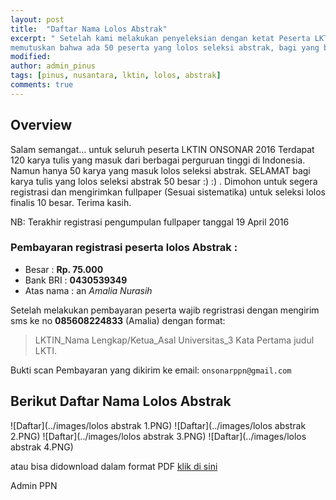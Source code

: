 ```yaml
---
layout: post
title:  "Daftar Nama Lolos Abstrak"
excerpt: " Setelah kami melakukan penyeleksian dengan ketat Peserta LKTIN ONSONAR 2016, sekitar ratusan abstrak yang masuk. Kami 
memutuskan bahwa ada 50 peserta yang lolos seleksi abstrak, bagi yang belum beruntung jangan putus asa dan terus berkarya."
modified: 
author: admin_pinus
tags: [pinus, nusantara, lktin, lolos, abstrak]
comments: true
---
```


## Overview

Salam semangat... untuk seluruh peserta LKTIN ONSONAR 2016 
Terdapat 120 karya tulis yang masuk dari berbagai perguruan tinggi di Indonesia. Namun hanya 50 karya yang masuk lolos seleksi abstrak.
SELAMAT bagi karya tulis yang lolos seleksi abstrak 50 besar :) :) . Dimohon  untuk segera registrasi dan mengirimkan fullpaper (Sesuai sistematika) untuk seleksi lolos finalis 10 besar. Terima kasih.

NB: Terakhir registrasi pengumpulan fullpaper tanggal 19 April 2016 

### Pembayaran registrasi peserta lolos Abstrak :

- Besar 		: **Rp. 75.000** 
- Bank BRI 	 	: **0430539349** 
- Atas nama  	: an *Amalia Nurasih* 

Setelah melakukan pembayaran peserta wajib regristrasi dengan mengirim sms ke no **085608224833** (Amalia) dengan format: 

> LKTIN_Nama Lengkap/Ketua_Asal Universitas_3 Kata Pertama judul LKTI. 

Bukti scan Pembayaran yang dikirim ke email: `onsonarppn@gmail.com`

## Berikut Daftar Nama Lolos Abstrak

![Daftar](../images/lolos abstrak 1.PNG)
![Daftar](../images/lolos abstrak 2.PNG)
![Daftar](../images/lolos abstrak 3.PNG)
![Daftar](../images/lolos abstrak 4.PNG)

atau bisa didownload dalam format PDF 
[klik di sini](/files/onsonar/Document1.pdf)

Admin PPN
